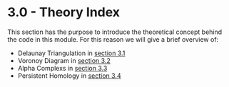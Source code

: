 # 3.0 - Theory Index

This section has the purpose to introduce the theoretical concept behind the code in this module.
For this reason we will give a brief overview of:
 - Delaunay Triangulation in [section 3.1]()
 - Voronoy Diagram in [section 3.2]()
 - Alpha Complexs in [section 3.3]()
 - Persistent Homology in [section 3.4]()